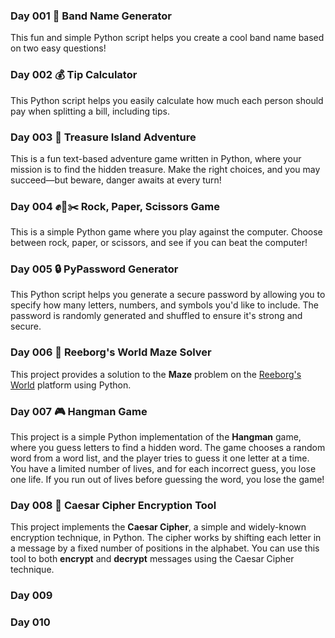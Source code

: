 ### Day 001 🎸 Band Name Generator 
This fun and simple Python script helps you create a cool band name based on two easy questions!

### Day 002 💰 Tip Calculator
This Python script helps you easily calculate how much each person should pay when splitting a bill, including tips.

### Day 003 🌴 Treasure Island Adventure
This is a fun text-based adventure game written in Python, where your mission is to find the hidden treasure. Make the right choices, and you may succeed—but beware, danger awaits at every turn!

### Day 004 ✊📝✂️ Rock, Paper, Scissors Game
This is a simple Python game where you play against the computer. Choose between rock, paper, or scissors, and see if you can beat the computer!

### Day 005 🔒 PyPassword Generator
This Python script helps you generate a secure password by allowing you to specify how many letters, numbers, and symbols you'd like to include. The password is randomly generated and shuffled to ensure it's strong and secure.

### Day 006 🤖 Reeborg's World Maze Solver
This project provides a solution to the **Maze** problem on the [Reeborg's World](https://reeborg.ca/reeborg.html?lang=en&mode=python&menu=worlds%2Fmenus%2Freeborg_intro_en.json&name=Maze&url=worlds%2Ftutorial_en%2Fmaze1.json) platform using Python.

### Day 007 🎮 Hangman Game
This project is a simple Python implementation of the **Hangman** game, where you guess letters to find a hidden word. The game chooses a random word from a word list, and the player tries to guess it one letter at a time. You have a limited number of lives, and for each incorrect guess, you lose one life. If you run out of lives before guessing the word, you lose the game!

### Day 008 🔐 Caesar Cipher Encryption Tool
This project implements the **Caesar Cipher**, a simple and widely-known encryption technique, in Python. The cipher works by shifting each letter in a message by a fixed number of positions in the alphabet. You can use this tool to both **encrypt** and **decrypt** messages using the Caesar Cipher technique.

### Day 009 

### Day 010

